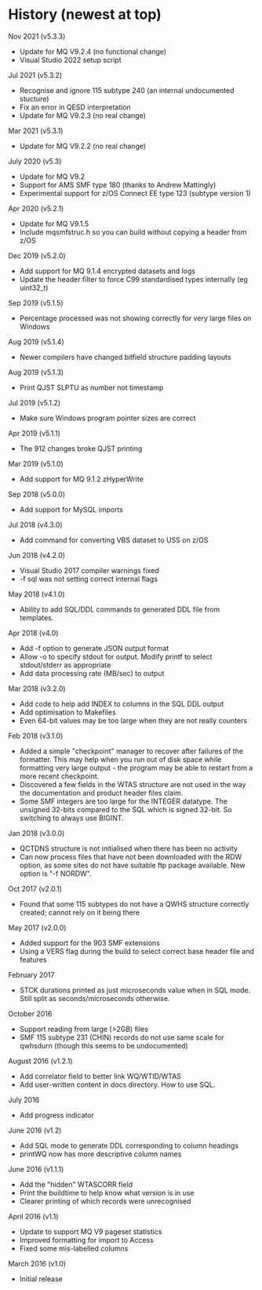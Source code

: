 
History (newest at top)
=======================

Nov 2021 (v5.3.3)
* Update for MQ V9.2.4 (no functional change)
* Visual Studio 2022 setup script

Jul 2021 (v5.3.2)
* Recognise and ignore 115 subtype 240 (an internal undocumented stucture)
* Fix an error in QESD interpretation
* Update for MQ V9.2.3 (no real change)

Mar  2021 (v5.3.1)
* Update for MQ V9.2.2 (no real change)

July 2020 (v5.3)
* Update for MQ V9.2
* Support for AMS SMF type 180 (thanks to Andrew Mattingly)
* Experimental support for z/OS Connect EE type 123 (subtype version 1)

Apr 2020 (v5.2.1)
* Update for MQ V9.1.5
* Include mqsmfstruc.h so you can build without copying a header from z/OS

Dec 2019 (v5.2.0)
* Add support for MQ 9.1.4 encrypted datasets and logs
* Update the header filter to force C99 standardised types internally (eg uint32_t)

Sep 2019 (v5.1.5)
* Percentage processed was not showing correctly for very large files on Windows

Aug 2019 (v5.1.4)
* Newer compilers have changed bitfield structure padding layouts

Aug 2019 (v5.1.3)
* Print QJST SLPTU as number not timestamp

Jul 2019 (v5.1.2)
* Make sure Windows program pointer sizes are correct

Apr 2019 (v5.1.1)
* The 912 changes broke QJST printing

Mar 2019 (v5.1.0)
* Add support for MQ 9.1.2 zHyperWrite

Sep 2018 (v5.0.0)
* Add support for MySQL imports

Jul 2018 (v4.3.0)
* Add command for converting VBS dataset to USS on z/OS

Jun 2018 (v4.2.0)
* Visual Studio 2017 compiler warnings fixed
* -f sql was not setting correct internal flags

May 2018 (v4.1.0)
* Ability to add SQL/DDL commands to generated DDL file from templates.

Apr 2018 (v4.0)
* Add -f option to generate JSON output format
* Allow -o to specify stdout for output. Modify printf to select stdout/stderr
as appropriate
* Add data processing rate (MB/sec) to output

Mar 2018 (v3.2.0)
* Add code to help add INDEX to columns in the SQL DDL output
* Add optimisation to Makefiles
* Even 64-bit values may be too large when they are not really counters

Feb 2018 (v3.1.0)
* Added a simple "checkpoint" manager to recover after failures of the
formatter. This may help when you run out of disk space while formatting
very large output - the program may be able to restart from a more recent
checkpoint.
* Discovered a few fields in the WTAS structure are not used in the way
the documentation and product header files claim.
* Some SMF integers are too large for the INTEGER datatype. The unsigned
32-bits compared to the SQL which is signed 32-bit. So switching
to always use BIGINT.

Jan 2018 (v3.0.0)
* QCTDNS structure is not initialised when there has been no activity
* Can now process files that have not been downloaded with the RDW option,
as some sites do not have suitable ftp package available. New option
is "-f NORDW".

Oct 2017 (v2.0.1)
* Found that some 115 subtypes do not have a QWHS structure correctly
created; cannot rely on it being there

May 2017 (v2.0.0)
* Added support for the 903 SMF extensions
* Using a VERS flag during the build to select correct base header file
and features

February 2017
* STCK durations printed as just microseconds value when in SQL mode. Still
split as seconds/microseconds otherwise.

October 2016
* Support reading from large (>2GB) files
* SMF 115 subtype 231 (CHIN) records do not use same scale for qwhsdurn
(though this seems to be undocumented)

August 2016 (v1.2.1)
* Add correlator field to better link WQ/WTID/WTAS
* Add user-written content in docs directory. How to use SQL.

July 2016
* Add progress indicator

June 2016 (v1.2)
* Add SQL mode to generate DDL corresponding to column headings
* printWQ now has more descriptive column names

June 2016 (v1.1.1)
* Add the "hidden" WTASCORR field
* Print the buildtime to help know what version is in use
* Clearer printing of which records were unrecognised

April 2016 (v1.1)
* Update to support MQ V9 pageset statistics
* Improved formatting for import to Access
* Fixed some mis-labelled columns

March 2016 (v1.0)
* Initial release
